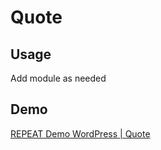 # Quote
## Usage
Add module as needed

## Demo
[REPEAT Demo WordPress | Quote](https://test-repeat-wordpress.pantheonsite.io/quote)
